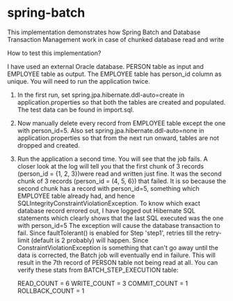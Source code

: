 # spring-batch

This implementation demonstrates how Spring Batch and Database Transaction Management work in case of chunked database read and write

How to test this implementation?

I have used an external Oracle database. PERSON table as input and EMPLOYEE table as output. The EMPLOYEE table has person_id column as unique. 
You will need to run the application twice.
1. In the first run, set spring.jpa.hibernate.ddl-auto=create in application.properties so that both the tables are created and populated. The test data can be found in import.sql.
2. Now manually delete every record from EMPLOYEE table except the one with person_id=5. Also set spring.jpa.hibernate.ddl-auto=none in application.properties so that from the next run onward, tables are not dropped and created.
3. Run the application a second time. You will see that the job fails. A closer look at the log will tell you that the first chunk of 3 records (person_id = {1, 2, 3})were read and written just fine. It was the second chunk of 3 records (person_id = (4, 5, 6}) that failed. It is so because the second chunk has a record with person_id=5, something which EMPLOYEE table already had, and hence SQLIntegrityConstraintViolationException.
   To know which exact database record errored out, I have logged out Hibernate SQL statements which clearly shows that the last SQL executed was the one with person_id=5
   The exception will cause the database transaction to fail. Since faultTolerant() is enabled for Step 'step1', retries till the retry-limit (default is 2 probably) will happen. Since ConstraintViolationException is something that can't go away until the data is corrected, the Batch job will eventually end in failure. This will result in the 7th record of PERSON table not being read at all. You can verify these stats from BATCH_STEP_EXECUTION table:
   
   READ_COUNT = 6
   WRITE_COUNT = 3
   COMMIT_COUNT = 1
   ROLLBACK_COUNT = 1
